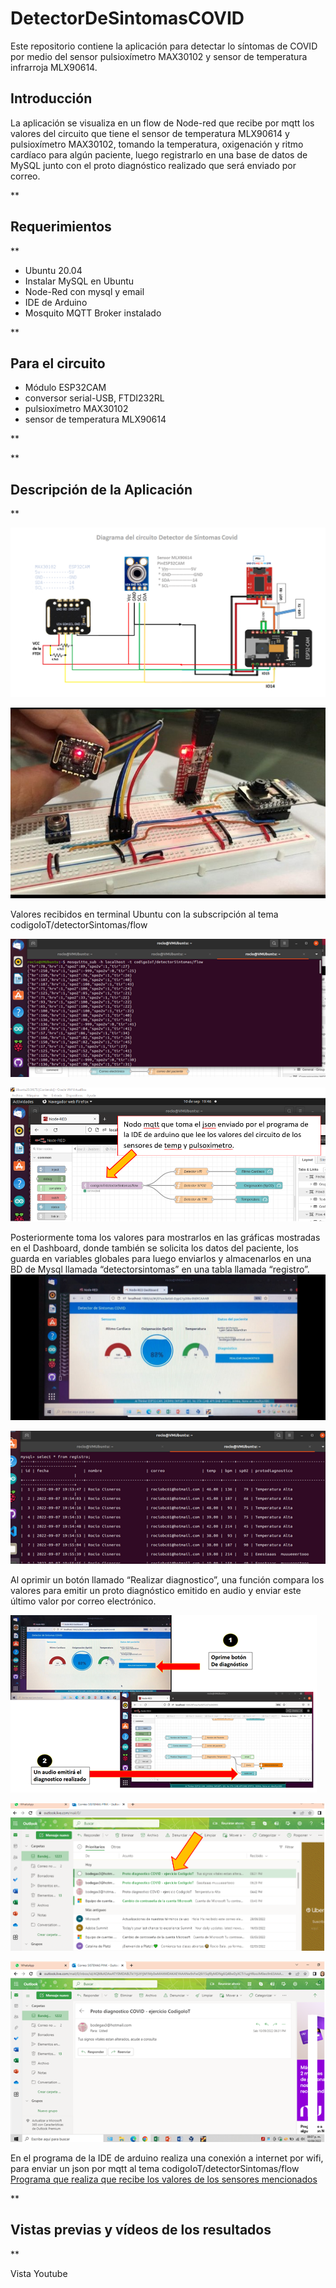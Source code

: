 
# DetectorDeSintomasCOVID
Este repositorio contiene la aplicación para detectar lo síntomas de COVID por medio del sensor pulsioxímetro MAX30102 y sensor de temperatura infrarroja MLX90614.

## **Introducción**


La aplicación se visualiza en un flow de Node-red que recibe por mqtt los valores del circuito que tiene el sensor de temperatura MLX90614 y pulsioxímetro MAX30102, tomando la temperatura, oxigenación y ritmo cardíaco para algún paciente, luego registrarlo en una base de datos de MySQL junto con el proto diagnóstico realizado que será enviado por correo.

**

## Requerimientos

**

 - Ubuntu 20.04
 -  Instalar MySQL en Ubuntu 
 - Node-Red con mysql y email
 -  IDE de Arduino
 - Mosquito MQTT Broker instalado
 
 **

## Para el circuito

 - Módulo ESP32CAM
 - conversor serial-USB, FTDI232RL
 - pulsioxímetro MAX30102
 - sensor de temperatura MLX90614


**



**

## Descripción de la Aplicación

**

![Diagrama del CI](https://github.com/LauraBalandran/DetectorDeSintomasCOVID/blob/main/Imagenes/Diagrama%20del%20circuto%20pulsoximetro-temperatura.png)


![Circuito de los sensores MLX90614 y MAX30102](https://github.com/LauraBalandran/DetectorDeSintomasCOVID/blob/main/Imagenes/circuito%20sensor%20MLX90614%20y%20MAX30102.jpg)

Valores recibidos en terminal Ubuntu con la subscripción al tema codigoIoT/detectorSintomas/flow

![valores por mqtt en la terminal de ubuntu](https://github.com/LauraBalandran/DetectorDeSintomasCOVID/blob/main/Imagenes/valores%20por%20mqtt.png)

![nodo mqtt de Node-red](https://github.com/LauraBalandran/DetectorDeSintomasCOVID/blob/main/Imagenes/nodo%20mqtt.png)


Posteriormente toma los valores para mostrarlos en las gráficas mostradas en el Dashboard, donde también se solicita los datos del paciente, los guarda en variables globales para luego enviarlos y almacenarlos en una BD de Mysql llamada “detectorsintomas” en una tabla llamada “registro”.
![Dashboard de la aplicación](https://github.com/LauraBalandran/DetectorDeSintomasCOVID/blob/main/Imagenes/DashboardDetectorSintomasCOVID.jpeg)


![Datos almacenados en la BD](https://github.com/LauraBalandran/DetectorDeSintomasCOVID/blob/main/Imagenes/datos%20en%20la%20BD.png)


Al oprimir un botón llamado “Realizar diagnostico”, una función compara los valores para emitir un proto diagnóstico emitido en audio y enviar este último valor por correo electrónico.

![correo recibido](https://github.com/LauraBalandran/DetectorDeSintomasCOVID/blob/main/Imagenes/nodo%20boton.png)

![enter image description here](https://github.com/LauraBalandran/DetectorDeSintomasCOVID/blob/main/Imagenes/correo%20recibido.png)

![Abrir correo con el proto diagnóstico](https://github.com/LauraBalandran/DetectorDeSintomasCOVID/blob/main/Imagenes/ver%20correo.png)


En el programa de la IDE de arduino  realiza una conexión a internet por wifi, para enviar un json por mqtt al tema codigoIoT/detectorSintomas/flow
[Programa que realiza que recibe los valores de los sensores mencionados](https://github.com/LauraBalandran/DetectorDeSintomasCOVID/tree/main/ESP32CAM/ESP32CAM-JSON-MQTT-MLX90614-MAX30102)

**

## Vistas previas y vídeos de los resultados

**

Vista Youtube 
